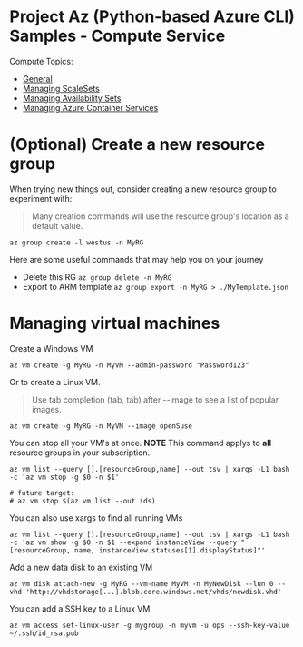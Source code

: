 # Project Az (Python-based Azure CLI) Samples - Compute Service

Compute Topics:
* [General](compute.md)
* [Managing ScaleSets](vmss.md)
* [Managing Availability Sets](availability-set.md)
* [Managing Azure Container Services](container-service.md)

# (Optional) Create a new resource group
When trying new things out, consider creating a new resource group to experiment with:
> Many creation commands will use the resource group's location as a default value.
```
az group create -l westus -n MyRG
```

Here are some useful commands that may help you on your journey
* Delete this RG `az group delete -n MyRG`
* Export to ARM template `az group export -n MyRG > ./MyTemplate.json`


# Managing virtual machines

Create a Windows VM
```
az vm create -g MyRG -n MyVM --admin-password "Password123"
```

Or to create a Linux VM.  
> Use tab completion (tab, tab) after --image to see a list of popular images.
```
az vm create -g MyRG -n MyVM --image openSuse
```

You can stop all your VM's at once.  **NOTE** This command applys to **all**
resource groups in your subscription.
```
az vm list --query [].[resourceGroup,name] --out tsv | xargs -L1 bash -c 'az vm stop -g $0 -n $1'

# future target:
# az vm stop $(az vm list --out ids)
```

You can also use xargs to find all running VMs
```
az vm list --query [].[resourceGroup,name] --out tsv | xargs -L1 bash -c 'az vm show -g $0 -n $1 --expand instanceView --query "[resourceGroup, name, instanceView.statuses[1].displayStatus]"'
```

Add a new data disk to an existing VM
```
az vm disk attach-new -g MyRG --vm-name MyVM -n MyNewDisk --lun 0 --vhd 'http://vhdstorage[...].blob.core.windows.net/vhds/newdisk.vhd'
```

You can add a SSH key to a Linux VM
```
az vm access set-linux-user -g mygroup -n myvm -u ops --ssh-key-value ~/.ssh/id_rsa.pub
```
